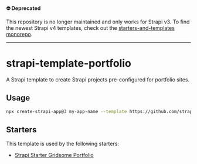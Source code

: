 **:no_entry: Deprecated**

This repository is no longer maintained and only works for Strapi v3. To find the newest Strapi v4 templates, check out the [starters-and-templates monorepo](https://github.com/strapi/starters-and-templates/).

---

# strapi-template-portfolio

A Strapi template to create Strapi projects pre-configured for portfolio sites.

## Usage

```bash
npx create-strapi-app@3 my-app-name --template https://github.com/strapi/strapi-template-portfolio
```

## Starters

This template is used by the following starters:

* [Strapi Starter Gridsome Portfolio](https://strapi.io/starters/strapi-starter-gridsome-portfolio)
